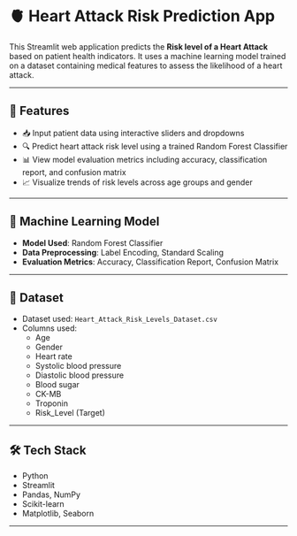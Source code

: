 # 🫀 Heart Attack Risk Prediction App

This Streamlit web application predicts the **Risk level of a Heart Attack** based on patient health indicators. It uses a machine learning model trained on a dataset containing medical features to assess the likelihood of a heart attack.

---

## 📌 Features

- 📥 Input patient data using interactive sliders and dropdowns
- 🔍 Predict heart attack risk level using a trained Random Forest Classifier
- 📊 View model evaluation metrics including accuracy, classification report, and confusion matrix
- 📈 Visualize trends of risk levels across age groups and gender

---

## 🧠 Machine Learning Model

- **Model Used**: Random Forest Classifier
- **Data Preprocessing**: Label Encoding, Standard Scaling
- **Evaluation Metrics**: Accuracy, Classification Report, Confusion Matrix

---

## 📁 Dataset

- Dataset used: `Heart_Attack_Risk_Levels_Dataset.csv`
- Columns used:
  - Age
  - Gender
  - Heart rate
  - Systolic blood pressure
  - Diastolic blood pressure
  - Blood sugar
  - CK-MB
  - Troponin
  - Risk_Level (Target)

---

## 🛠️ Tech Stack

- Python
- Streamlit
- Pandas, NumPy
- Scikit-learn
- Matplotlib, Seaborn

---
